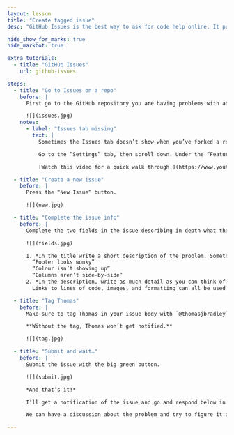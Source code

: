 ```yaml
---
layout: lesson
title: "Create tagged issue"
desc: "GitHub Issues is the best way to ask for code help online. It puts the question alongside the code for easy reference."

hide_show_for_marks: true
hide_markbot: true

extra_tutorials:
  - title: "GitHub Issues"
    url: github-issues

steps:
  - title: "Go to Issues on a repo"
    before: |
      First go to the GitHub repository you are having problems with and press “Issues”.

      ![](issues.jpg)
    notes:
      - label: "Issues tab missing"
        text: |
          Sometimes the Issues tab doesn’t show when you’ve forked a repository—if that’s the case we just need to turn the Issues tab back on.

          Go to the “Settings” tab, then scroll down. Under the “Features” heading there should be an “Issues” checkbox you can enable.

          [Watch this video for a quick walk through.](https://www.youtube.com/watch?v=vTULg-7xycs&list=PLWjCJDeWfDdfSZOQYvsy_jJiAvx4uaJLB&index=9)

  - title: "Create a new issue"
    before: |
      Press the “New Issue” button.

      ![](new.jpg)

  - title: "Complete the issue info"
    before: |
      Complete the two fields in the issue describing in depth what the problem is.

      ![](fields.jpg)

      1. *In the title write a short description of the problem. Something like:*
        “Footer looks wonky”
        “Colour isn’t showing up”
        “Columns aren’t side-by-side”
      2. *In the description, write as much detail as you can think of.*
        Links to lines of code, images, and formatting can all be used. [Check out the videos & tutorials for more details](/topics/github-issues/).

  - title: "Tag Thomas"
    before: |
      Make sure to tag Thomas in your issue body with `@thomasjbradley`

      **Without the tag, Thomas won’t get notified.**

      ![](tag.jpg)

  - title: "Submit and wait…"
    before: |
      Submit the issue with the big green button.

      ![](submit.jpg)

      *And that’s it!*

      I’ll get a notification of the issue and go and respond below in the comment section.

      We can have a discussion about the problem and try to figure it out.

---
```


